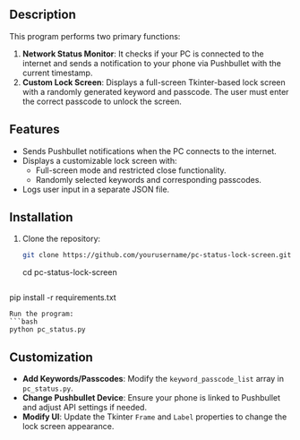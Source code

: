 ## Description
This program performs two primary functions:
1. **Network Status Monitor**: It checks if your PC is connected to the internet and sends a notification to your phone via Pushbullet with the current timestamp.
2. **Custom Lock Screen**: Displays a full-screen Tkinter-based lock screen with a randomly generated keyword and passcode. The user must enter the correct passcode to unlock the screen.
## Features
- Sends Pushbullet notifications when the PC connects to the internet.
- Displays a customizable lock screen with:
  - Full-screen mode and restricted close functionality.
  - Randomly selected keywords and corresponding passcodes.
- Logs user input in a separate JSON file.
## Installation
1. Clone the repository:
   ```bash
   git clone https://github.com/yourusername/pc-status-lock-screen.git
   ```
   cd pc-status-lock-screen
   ```bash
pip install -r requirements.txt
```
Run the program:
```bash
python pc_status.py
```
## Customization
- **Add Keywords/Passcodes**: Modify the `keyword_passcode_list` array in `pc_status.py`.
- **Change Pushbullet Device**: Ensure your phone is linked to Pushbullet and adjust API settings if needed.
- **Modify UI**: Update the Tkinter `Frame` and `Label` properties to change the lock screen appearance.
